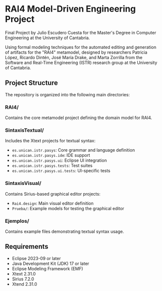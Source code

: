 # RAI4 Model-Driven Engineering Project

Final Project by Julio Escudero Cuesta for the Master's Degree in Computer Engineering at the University of Cantabria.

Using formal modeling techniques for the automated editing and generation of artifacts for the "RAI4" metamodel, designed by researchers Patricia López, Ricardo Dintén, José María Drake, and Marta Zorrilla from the Software and Real-Time Engineering (ISTR) research group at the University of Cantabria.

## Project Structure

The repository is organized into the following main directories:

### RAI4/
Contains the core metamodel project defining the domain model for RAI4.

### SintaxisTextual/
Includes the Xtext projects for textual syntax:
- `es.unican.istr.pasys`: Core grammar and language definition
- `es.unican.istr.pasys.ide`: IDE support
- `es.unican.istr.pasys.ui`: Eclipse UI integration
- `es.unican.istr.pasys.tests`: Test suites
- `es.unican.istr.pasys.ui.tests`: UI-specific tests

### SintaxisVisual/
Contains Sirius-based graphical editor projects:
- `Rai4.design`: Main visual editor definition
- `Prueba/`: Example models for testing the graphical editor

### Ejemplos/
Contains example files demonstrating textual syntax usage.

## Requirements

- Eclipse 2023-09 or later
- Java Development Kit (JDK) 17 or later
- Eclipse Modeling Framework (EMF)
- Xtext 2.31.0
- Sirius 7.2.0
- Xtend 2.31.0
